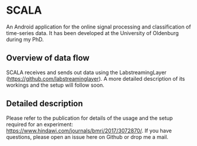 # SCALA

An Android application for the online signal processing and classification of time-series data. 
It has been developed at the University of Oldenburg during my PhD. 

## Overview of data flow
SCALA receives and sends out data using the LabstreamingLayer (https://github.com/labstreaminglayer).
A more detailed description of its workings and the setup will follow soon.

## Detailed description
Please refer to the publication for details of the usage and the setup required for an experiment: https://www.hindawi.com/journals/bmri/2017/3072870/.
If you have questions, please open an issue here on Github or drop me a mail.


